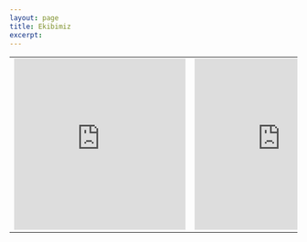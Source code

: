 ```yaml
---
layout: page
title: Ekibimiz
excerpt:
---
```


<table>
<tr>
<td>
<iframe allowtransparency="true" frameborder="0" scrolling="no"
seamless="seamless"
src="http://colmdoyle.github.io/gh-activity/gh-activity.html?user=seyyah&type=user"
width="300" height="300"></iframe>
</td>
<td>
<iframe allowtransparency="true" frameborder="0" scrolling="no"
seamless="seamless"
src="http://colmdoyle.github.io/gh-activity/gh-activity.html?user=emredemir&type=user"
width="300" height="300"></iframe>
</td>
</tr>
</table>
